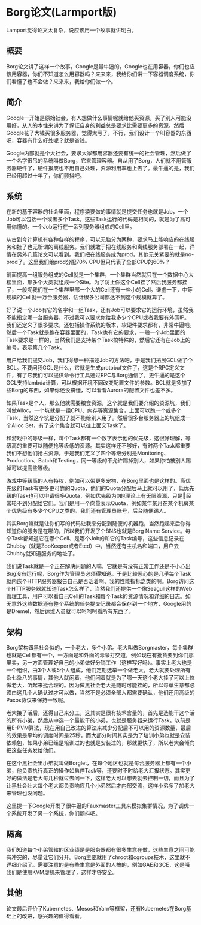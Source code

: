 # Borg论文(Larmport版)

Lamport觉得论文太复杂，说应该用一个故事就讲明白。

## 概要

Borg论文讲了这样一个故事，Google是最牛逼的，Google也在用容器，你们也应该用容器，你们不知道怎么用容器吗？来来来，我给你们讲一下容器调度系统，你们看懂了也不会做？来来来，我给你们做一个。

## 简介

Google一开始是原始社会，有人想做什么事情呢就给他买资源，买了别人可能没用好，从人的本性来讲为了保证自身的利益总是要求比需要更多的资源。然后Google花了大钱买很多服务器，觉得太亏了，不行，我们设计一个叫容器的东西吧，容器有什么好处呢？就是省钱。

Google内部就是个大社会，要求大家都用容器还要有统一的社会管理，然后做了一个名字很吊的系统叫做Borg，它来管理容器。自从用了Borg，人们就不用管服务器硬件了，硬件报废也不用自己处理，资源利用率也上去了。最牛逼的是，我们已经用超过十年了，你们颤抖吧。

## 系统

在新的基于容器的社会里面，程序猿要做的事情就是提交任务也就是Job，一个Job可以包括一个或者多个Task，这些Task运行的代码是相同的，就是为了高可用你懂的。一个Job运行在一系列服务器组成的Cell里。

从古到今计算机有各种各样的程序，可以无脑分为两种，要求马上能响应的在线服务和挂了也无所谓的离线服务。我们就敢于把在线服务和离线服务部署在一起，详情在另外几篇论文可以看到。我们把在线服务成为prod，其他无关紧要的就是no-prod了。这里我们给prod分配70% CPU但只代表了全部CPU的60%？

前面提高一组服务组成的Cell就是一个集群，一个集群当然就只在一个数据中心大楼里面，那多个大类就组成一个Site。为了防止你这个Cell挂了然后我服务都挂了，一般呢我们在一个集群里部一个大的Cell还有一些小的Cell。谦虚一下，中等规模的Cell就一万台服务器，估计很多公司都达不到这个规模就算了。

好了说一个Job有它的名字和一组Task，还有Job可以要求它的运行环境，虽然我不能指定哪一台服务器，不过我可以要求你给我多少个CPU或者我要有外网IP。我们还定义了很多要求，还包括操作系统的版本，软硬件要求都有，非常牛逼吧。然后一个Task就是跑在容器里面的，Task也有它的要求，一般一个Job里面的Task要求是一样的，当然我们是支持某个Task搞特殊的，然后它还有在Job上的编号，表示第几个Task。

用户给我们提交Job，我们得想一种描述Job的方法吧，于是我们拓展GCL做了个BCL。不要问我GCL是什么，它就是生成protobuf文件了，这是个RPC定义文件，有了它我们可以提供命令行工具通过RPC与Borg通信了，更牛逼的是这个GCL支持lambda计算，可以根据环境不同改变配置文件的参数。BCL就是多加了些Borg的东西，如果你还没搞懂，可以看看Aurora的配置文件也差不多。

如果Task是个人，那么他就需要粮食资源，这个就是我们要介绍的资源坑，我们叫做Alloc。一个坑就是一组CPU、内存等资源集合，上面可以跑一个或多个Task，当然这个坑是分配了就不能给别人用了。然后很多台服务器上的坑组成一个Alloc Set，有了这个集合就可以往上面交Task了。

和游戏中的等级一样，每个Task都有一个数字表示他的优先级，这很好理解，等级高的重要可以随便抢等级低的资源。其实这样还不够好，有时两个Task都重要我们不想他们抢占资源，于是我们定义了四个等级分别是Monitoring、Production、Batch和Testing，同一等级的不允许踢掉别人，如果你怕被别人踢掉可以提高些等级。

游戏中等级高的人有特权，例如可以带更多宠物，在Borg里面也是这样的。高优先级的Task有更多更可靠的Quota，他们的Quota分配后马上就可以用了，低优先级的Task也可以申请很多Quota，例如优先级为0的理论上有无限资源，只是经常轮不到分配给它们。我们是用一个向量表示Quota，例如某年某月在某个机房某个优先级有多少个CPU之类的。我们还有管理员账号，后台随便踢人。

其实Borg嘛就是让你们写的代码让我来分配到随便的机器跑，当然跑起来后你得知道你的服务是在哪的，所以我们开发了个BNS也就是Borg Name Service。每个Task都知道它在哪个Cell、是哪个Job的和它的Task编号，这些信息记录在Chubby（就是ZooKeeper或者Etcd）中，当然还有主机名和端口，用户去Chubby就知道服务的地址了。

我们说Task就是一个正在解决问题的人嘛，它就是有没有正常工作还是不小心出Bug没有运行呢，Borg作为管理员必须得知道。于是比较恶心的是几乎每个Task就内嵌个HTTP服务器报告自己是否活着啊、我的性能指标之类的啊。Borg访问这个HTTP服务器就知道Task怎么样了，当然我们还提供一个像Seagull这样的Web管理工具，用户可以看自己Cell的Task和每个Task的资源情况和详细的日志。如无意外这些数据还有整个系统的任务提交记录都会保存到一个地方，Google用的是Dremel，然后运维人员就可以呵呵呵看所有东西了。

## 架构

Borg架构跟黑社会似的，一个老大，多个小弟。老大叫做Borgmaster，每个集群也就是Cell都有一个，一方面是和外面的毒枭打交道，例如现在有批货要到你们那里卖，另一方面管理好自己的小弟做好分销工作（这样写好吗）。事实上老大也是一个组织，由3个人或5个人组成，他们定期选举一个做老大，老大就要处理所有杂七杂八的事情，其他人就闲着，他们闲着就是为了哪一天这个老大挂了可以上位做老大，听起来挺合理的。因为做黑社会老大是随时可能挂的，所以每单生意都必须由这几个人确认过才可以做，当然不是必须全部人都需要确认，他们还用高级的Paxos协议来保持一致呢。

老大接了活后，还得自己来分工，这其实是很有技术含量的，首先是选能干这个活的所有小弟，然后从中选一个最能干的小弟，也就是服务器来运行Task。以前是用E-PVM算法，现在用自己改进的算法来减少分配后不可以用的资源数量，最后的效果是平均的调度时间是25秒，而大部分时间其实是为了培训小弟也就是安装依赖包，如果小弟已经是培训过的也就是安装过的，那就更快了，所以老大会倾向把这些任务发给他们。

在这个黑社会里小弟就叫做Borglet，在每个地区也就是每台服务器上都有一个小弟，他负责执行真正的操作如启停Task等，还要时不时给老大汇报状态。其实更好的做法是老大每几秒就过去问一下，这样老大可以想去就去控制一切，而且为了让黑社会壮大每个老大都负责响应几个小弟然后才内部交流，这样小弟多了加老大来管理也没问题。

这里提一下Google开发了很牛逼的Fauxmaster工具来模拟集群情况，为了调优一个系统开发了另一个系统，你们颤抖吧。

## 隔离

我们知道每个小弟管辖的区业绩是是服务器都有很多生意在做，这些生意之间可能有冲突的，尽量让它们分开。Borg主要就用了chroot和cgroups技术，这里就不详细介绍了。需要注意的是有些生意是外面的人搞的，例如GAE和GCE，这是哦我们是使用KVM虚机来管理了，这样才够安全。

## 其他

论文最后评价了Kubernetes、Mesos和Yarn等框架，还有Kubernetes在Borg基础上的改进，感兴趣的值得看看。



